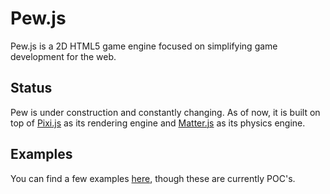 # Pew.js

Pew.js is a 2D HTML5 game engine focused on simplifying game development for the web.

## Status

Pew is under construction and constantly changing. As of now, it is built on top of [Pixi.js](http://www.pixijs.com/) as its rendering engine and [Matter.js](http://brm.io/matter-js/) as its physics engine.

## Examples

You can find a few examples [here](https://github.com/dxu/pew-examples), though these are currently POC's.
